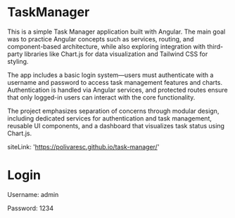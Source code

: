 # TaskManager

This is a simple Task Manager application built with Angular. The main goal was to practice Angular concepts such as services, routing, and component-based architecture, while also exploring integration with third-party libraries like Chart.js for data visualization and Tailwind CSS for styling.

The app includes a basic login system—users must authenticate with a username and password to access task management features and charts. Authentication is handled via Angular services, and protected routes ensure that only logged-in users can interact with the core functionality.

The project emphasizes separation of concerns through modular design, including dedicated services for authentication and task management, reusable UI components, and a dashboard that visualizes task status using Chart.js.

siteLink: 'https://polivaresc.github.io/task-manager/'

# Login
Username: admin

Password: 1234
